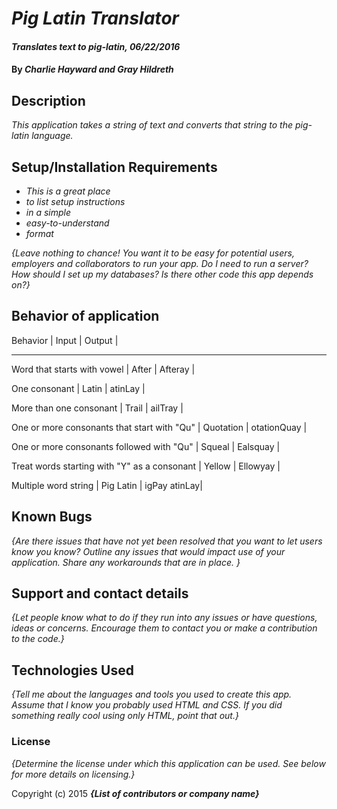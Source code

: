 # _Pig Latin Translator_

#### _Translates text to pig-latin, 06/22/2016_

#### By _**Charlie Hayward and Gray Hildreth**_

## Description

_This application takes a string of text and converts that string to the pig-latin language._

## Setup/Installation Requirements

* _This is a great place_
* _to list setup instructions_
* _in a simple_
* _easy-to-understand_
* _format_

_{Leave nothing to chance! You want it to be easy for potential users, employers and collaborators to run your app. Do I need to run a server? How should I set up my databases? Is there other code this app depends on?}_

## Behavior of application

Behavior                    | Input         | Output       |
____________________________________________________________
Word that starts with vowel | After         | Afteray      |

One consonant               | Latin         | atinLay      |

More than one consonant     | Trail         | ailTray       |

One or more consonants
that start with "Qu"        | Quotation     | otationQuay  |

One or more consonants
followed with "Qu"          | Squeal        | Ealsquay     |

Treat words starting with
"Y" as a consonant          | Yellow        | Ellowyay     |

Multiple word string        | Pig Latin     | igPay atinLay|




## Known Bugs

_{Are there issues that have not yet been resolved that you want to let users know you know?  Outline any issues that would impact use of your application.  Share any workarounds that are in place. }_

## Support and contact details

_{Let people know what to do if they run into any issues or have questions, ideas or concerns.  Encourage them to contact you or make a contribution to the code.}_

## Technologies Used

_{Tell me about the languages and tools you used to create this app. Assume that I know you probably used HTML and CSS. If you did something really cool using only HTML, point that out.}_

### License

*{Determine the license under which this application can be used.  See below for more details on licensing.}*

Copyright (c) 2015 **_{List of contributors or company name}_**
